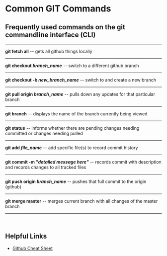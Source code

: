 # Common GIT Commands 

## Frequently used commands on the git commandline interface (CLI)

***
**git fetch all**  -- gets all github things locally
***
**git checkout *branch_name*** -- switch to a different github branch
***
**git checkout -b *new_branch_name*** -- switch to and create a new branch
***
**git pull origin *branch_name*** -- pulls down any updates for that particular branch
***
**git branch** -- displays the name of the branch currently being viewed
***
**git status** -- informs whether there are pending changes needing committed or changes needing pulled
***
**git add *file_name*** -- add specific file(s) to record commit history 
***
**git commit -m *"detailed message here"*** -- records commit with description and records changes to all tracked files
***
**git push origin *branch_name*** -- pushes that full commit to the origin (github)
***
**git merge master** -- merges current branch with all changes of the master branch
***
<br>

## Helpful Links
- [Github Cheat Sheet](https://education.github.com/git-cheat-sheet-education.pdf)
